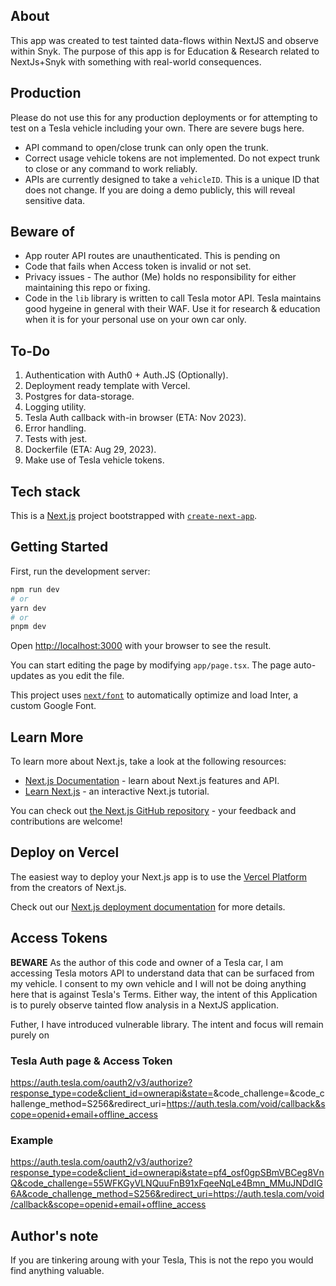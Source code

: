 ## About

This app was created to test tainted data-flows within NextJS and observe within Snyk. The purpose of this app is for Education & Research related to NextJs+Snyk with something with real-world consequences.

## Production

Please do not use this for any production deployments or for attempting to test on a Tesla vehicle including your own. There are severe bugs here.

- API command to open/close trunk can only open the trunk.
- Correct usage vehicle tokens are not implemented. Do not expect trunk to close or any command to work reliably.
- APIs are currently designed to take a `vehicleID`. This is a unique ID that does not change. If you are doing a demo publicly, this will reveal sensitive data.

## Beware of 
- App router API routes are unauthenticated. This is pending on 
- Code that fails when Access token is invalid or not set.
- Privacy issues - The author (Me) holds no responsibility for either maintaining this repo or fixing.
- Code in the `lib` library is written to call Tesla motor API. Tesla maintains good hygeine in general with their WAF. Use it for research & education when it is for your personal use on your own car only.

## To-Do
1. Authentication with Auth0 + Auth.JS (Optionally).
2. Deployment ready template with Vercel.
3. Postgres for data-storage.
4. Logging utility.
5. Tesla Auth callback with-in browser (ETA: Nov 2023).
6. Error handling.
7. Tests with jest.
8. Dockerfile (ETA: Aug 29, 2023).
9. Make use of Tesla vehicle tokens.


## Tech stack
This is a [Next.js](https://nextjs.org/) project bootstrapped with [`create-next-app`](https://github.com/vercel/next.js/tree/canary/packages/create-next-app).


## Getting Started

First, run the development server:

```bash
npm run dev
# or
yarn dev
# or
pnpm dev
```

Open [http://localhost:3000](http://localhost:3000) with your browser to see the result.

You can start editing the page by modifying `app/page.tsx`. The page auto-updates as you edit the file.

This project uses [`next/font`](https://nextjs.org/docs/basic-features/font-optimization) to automatically optimize and load Inter, a custom Google Font.

## Learn More

To learn more about Next.js, take a look at the following resources:

- [Next.js Documentation](https://nextjs.org/docs) - learn about Next.js features and API.
- [Learn Next.js](https://nextjs.org/learn) - an interactive Next.js tutorial.

You can check out [the Next.js GitHub repository](https://github.com/vercel/next.js/) - your feedback and contributions are welcome!

## Deploy on Vercel

The easiest way to deploy your Next.js app is to use the [Vercel Platform](https://vercel.com/new?utm_medium=default-template&filter=next.js&utm_source=create-next-app&utm_campaign=create-next-app-readme) from the creators of Next.js.

Check out our [Next.js deployment documentation](https://nextjs.org/docs/deployment) for more details.


## Access Tokens 

**BEWARE** As the author of this code and owner of a Tesla car, I am accessing Tesla motors API to understand data that can be surfaced from my vehicle. I consent to my own vehicle and I will not be doing anything here that is against Tesla's Terms. Either way, the intent of this Application is to purely observe tainted flow analysis in a NextJS application.

Futher, I have introduced vulnerable library. The intent and focus will remain purely on 

### Tesla Auth page & Access Token

https://auth.tesla.com/oauth2/v3/authorize?response_type=code&client_id=ownerapi&state=<RANDOM2>&code_challenge=<RANDDOM2>&code_challenge_method=S256&redirect_uri=https://auth.tesla.com/void/callback&scope=openid+email+offline_access


### Example
https://auth.tesla.com/oauth2/v3/authorize?response_type=code&client_id=ownerapi&state=pf4_osf0gpSBmVBCeg8VnQ&code_challenge=55WFKGyVLNQuuFnB91xFqeeNqLe4Bmn_MMuJNDdIG6A&code_challenge_method=S256&redirect_uri=https://auth.tesla.com/void/callback&scope=openid+email+offline_access


## Author's note

If you are tinkering aroung with your Tesla, This is not the repo you would find anything valuable.